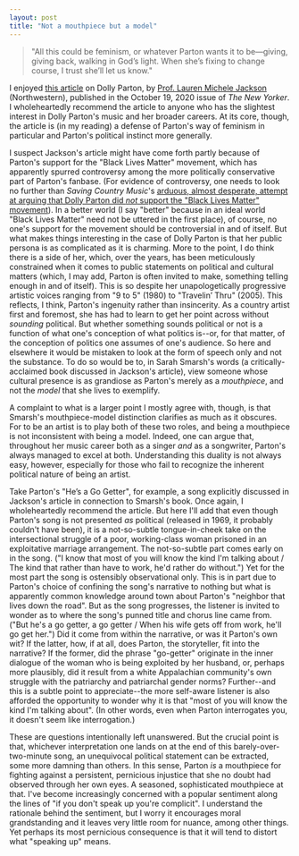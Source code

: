 ```yaml
---
layout: post
title: "Not a mouthpiece but a model"
---
```


> "All this could be feminism, or whatever Parton wants it to be—giving, giving back, walking in God’s light. When she’s fixing to change course, I trust she’ll let us know."

I enjoyed [this article](https://www.newyorker.com/magazine/2020/10/19/the-united-states-of-dolly-parton) on Dolly Parton, by [Prof. Lauren Michele Jackson](http://www.laurjackson.com) (Northwestern), published in the October 19, 2020 issue of *The New Yorker*. I wholeheartedly recommend the article to anyone who has the slightest interest in Dolly Parton's music and her broader careers. At its core, though, the article is (in my reading) a defense of Parton's way of feminism in particular and Parton's political instinct more generally. 

I suspect Jackson's article might have come forth partly because of Parton's support for the "Black Lives Matter" movement, which has apparently spurred controversy among the more politically conservative part of Parton's fanbase. (For evidence of controversy, one needs to look no further than *Saving Country Music*'s [arduous, almost desperate, attempt at arguing that Dolly Parton did *not* support the "Black Lives Matter" movement](https://www.savingcountrymusic.com/dolly-parton-did-not-support-the-black-lives-matter-movement)). In a better world (I say "better" because in an ideal world "Black Lives Matter" need not be uttered in the first place), of course, no one's support for the movement should be controversial in and of itself. But what makes things interesting in the case of Dolly Parton is that her public persona is as complicated as it is charming. More to the point, I do think there is a side of her, which, over the years, has been meticulously constrained when it comes to public statements on political and cultural matters (which, I may add, Parton is often invited to make, something telling enough in and of itself). This is so despite her unapologetically progressive artistic voices ranging from "9 to 5" (1980) to "Travelin’ Thru" (2005). This reflects, I think, Parton's ingenuity rather than insincerity. As a country artist first and foremost, she has had to learn to get her point across without *sounding* political. But whether something sounds political or not is a function of what one's conception of what politics is--or, for that matter, of the conception of politics one assumes of one's audience. So here and elsewhere it would be mistaken to look at the form of speech only and not the substance. To do so would be to, in Sarah Smarsh's words (a critically-acclaimed book discussed in Jackson's article), view someone whose cultural presence is as grandiose as Parton's merely as a *mouthpiece*, and not the *model* that she lives to exemplify. 

A complaint to what is a larger point I mostly agree with, though, is that Smarsh's mouthpiece-model distinction clarifies as much as it obscures. For to be an artist is to play both of these two roles, and being a mouthpiece is not inconsistent with being a model. Indeed, one can argue that, throughout her music career both as a singer *and* as a songwriter, Parton's always managed to excel at both. Understanding this duality is not always easy, however, especially for those who fail to recognize the inherent political nature of being an artist. 

Take Parton's "He’s a Go Getter", for example, a song explicitly discussed in Jackson's article in connection to Smarsh's book. Once again, I wholeheartedly recommend the article. But here I'll add that even though Parton's song is not presented *as* political (released in 1969, it probably couldn't have been), it is a not-so-subtle tongue-in-cheek take on the intersectional struggle of a poor, working-class woman prisoned in an exploitative marriage arrangement. The not-so-subtle part comes early on in the song. ("I know that most of you will know the kind I'm talking about / The kind that rather than have to work, he'd rather do without.") Yet for the most part the song is ostensibly observational only. This is in part due to Parton's choice of confining the song's narrative to nothing but what is apparently common knowledge around town about Parton's "neighbor that lives down the road". But as the song progresses, the listener is invited to wonder as to where the song's punned title and chorus line came from. ("But he's a go getter, a go getter / When his wife gets off from work, he'll go get her.") Did it come from within the narrative, or was it Parton's own wit? If the latter, how, if at all, does Parton, the storyteller, fit into the narrative? If the former, did the phrase "go-getter" originate in the inner dialogue of the woman who is being exploited by her husband, or, perhaps more plausibly, did it result from a white Appalachian community's own struggle with the patriarchy and patriarchal gender norms? Further--and this is a subtle point to appreciate--the more self-aware listener is also afforded the opportunity to wonder why it is that "most of you will know the kind I'm talking about". (In other words, even when Parton interrogates you, it doesn't seem like interrogation.)

These are questions intentionally left unanswered. But the crucial point is that, whichever interpretation one lands on at the end of this barely-over-two-minute song, an unequivocal political statement can be extracted, some more damning than others. In this sense, Parton *is* a mouthpiece for fighting against a persistent, pernicious injustice that she no doubt had observed through her own eyes. A seasoned, sophisticated mouthpiece at that. I've become increasingly concerned with a popular sentiment along the lines of "if you don't speak up you're complicit". I understand the rationale behind the sentiment, but I worry it encourages moral grandstanding and it leaves very little room for nuance, among other things. Yet perhaps its most pernicious consequence is that it will tend to distort what "speaking up" means. 
